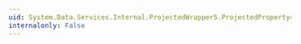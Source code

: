 ```yaml
---
uid: System.Data.Services.Internal.ProjectedWrapper5.ProjectedProperty4
internalonly: False
---
```

